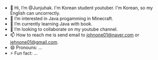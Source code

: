 - 👋 Hi, I’m @Junjuhak. I'm Korean student youtuber. I'm Korean, so my English can uncorrectly.
- 👀 I’m interested in Java progamming in Minecraft.
- 🌱 I’m currently learning Java with book.
- 💞️ I’m looking to collaborate on my youtube channel.
- 📫 How to reach me is send email to johnone01@naver.com or jehnone01@gmail.com.
- 😄 Pronouns: ...
- ⚡ Fun fact: ...

<!---
Junjuhak/Junjuhak is a ✨ special ✨ repository because its `README.md` (this file) appears on your GitHub profile.
You can click the Preview link to take a look at your changes.
--->
